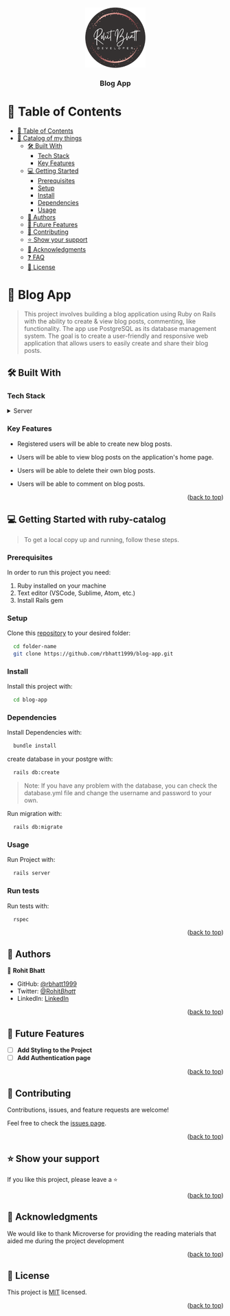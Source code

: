 <a name="readme-top"></a>
<div align="center">

  <img src="https://github.com/rbhatt1999/rbhatt1999/blob/bd8bb27a9814ab74d6f920a1027494a65610a24d/logo.png" alt="logo" width="140"  height="auto" />
  <br/>

  <h3><b>Blog App</b></h3>
</div>

# 📗 Table of Contents

- [📗 Table of Contents](#-table-of-contents)
- [📖 Catalog of my things ](#-catalog-of-my-things-)
  - [🛠 Built With ](#-built-with-)
    - [Tech Stack ](#tech-stack-)
    - [Key Features ](#key-features-)
  - [💻 Getting Started ](#-getting-started-)
    - [Prerequisites](#prerequisites)
    - [Setup](#setup)
    - [Install](#install)
    - [Dependencies](#dependencies)
    - [Usage](#usage)
  - [👥 Authors ](#-authors-)
  - [🔭 Future Features ](#-future-features-)
  - [🤝 Contributing ](#-contributing-)
  - [⭐️ Show your support ](#️-show-your-support-)
  - [🙏 Acknowledgments ](#-acknowledgments-)
  - [❓ FAQ ](#-faq-)
  - [📝 License ](#-license-)

<!-- PROJECT DESCRIPTION -->

# 📖 Blog App <a name="about-project"></a>

> This project involves building a blog application using Ruby on Rails with the ability to create & view blog posts, commenting, like functionality. The app use PostgreSQL as its database management system. The goal is to create a user-friendly and responsive web application that allows users to easily create and share their blog posts.

## 🛠 Built With <a name="built-with"></a>

### Tech Stack <a name="tech-stack"></a>

<details>
  <summary>Server</summary>
  <ul>
    <li><a href="https://www.ruby-lang.org/en/">Ruby</a></li>
    <li><a href="https://rubyonrails.org/">Ruby on Rails</a></li>
  </ul>
</details>

<!-- Features -->

### Key Features <a name="key-features"></a>

- Registered users will be able to create new blog posts. 

- Users will be able to view blog posts on the application's home page.

- Users will be able to delete their own blog posts.

- Users will be able to comment on blog posts.

<p align="right">(<a href="#readme-top">back to top</a>)</p>

## 💻 Getting Started with ruby-catalog <a name="getting-started"></a>
> To get a local copy up and running, follow these steps.

### Prerequisites
In order to run this project you need:
1. Ruby installed on your machine
2. Text editor (VSCode, Sublime, Atom, etc.)
3. Install Rails gem

### Setup

Clone this [repository](https://github.com/rbhatt1999/blog-app.git) to your desired folder:

```sh
  cd folder-name
  git clone https://github.com/rbhatt1999/blog-app.git 
```

### Install
Install this project with:
```sh
  cd blog-app
```

### Dependencies
Install Dependencies with:
```sh
  bundle install
```
create database in your postgre with:
```sh
  rails db:create
```
> Note: If you have any problem with the database, you can check the database.yml file and change the username and password to your own.

Run migration with:
```sh
  rails db:migrate
```

### Usage
Run Project with:
```sh
  rails server
```

### Run tests
Run tests with:
```sh
  rspec
```

<p align="right">(<a href="#readme-top">back to top</a>)</p>

## 👥 Authors <a name="authors"></a>

👤 **Rohit Bhatt**

- GitHub: [@rbhatt1999](https://github.com/rbhatt1999)
- Twitter: [@Rohit*Bhatt*](https://twitter.com/Rohit_Bhatt_)
- LinkedIn: [LinkedIn](https://www.linkedin.com/in/rohitbhatt-dev/)

<p align="right">(<a href="#readme-top">back to top</a>)</p>

<!-- FUTURE FEATURES -->

## 🔭 Future Features <a name="future-features"></a>

- [ ] **Add Styling to the Project**
- [ ] **Add Authentication page**

<p align="right">(<a href="#readme-top">back to top</a>)</p>

<!-- CONTRIBUTING -->

## 🤝 Contributing <a name="contributing"></a>

Contributions, issues, and feature requests are welcome!

Feel free to check the [issues page](https://github.com/rbhatt1999/ruby-catalog/issues).

<p align="right">(<a href="#readme-top">back to top</a>)</p>

<!-- SUPPORT -->

## ⭐️ Show your support <a name="support"></a>

If you like this project, please leave a ⭐️

<p align="right">(<a href="#readme-top">back to top</a>)</p>

<!-- ACKNOWLEDGEMENTS -->

## 🙏 Acknowledgments <a name="acknowledgements"></a>

We would like to thank Microverse for providing the reading materials that aided me during the project development

<p align="right">(<a href="#readme-top">back to top</a>)</p>

<!-- LICENSE -->

## 📝 License <a name="license"></a>

This project is [MIT](./LICENSE) licensed.
<p align="right">(<a href="#readme-top">back to top</a>)</p>